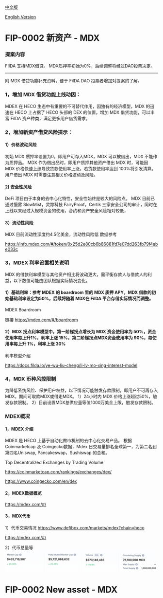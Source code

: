 [中文版](#fip-0002-%E6%96%B0%E8%B5%84%E4%BA%A7---mdx)

[English Version](#fip-0002-new-asset---mdx)

# FIP-0002 新资产 - MDX

### 提案内容

FIlDA 支持MDX借贷。
MDX质押率初始为0%，后续调整将经过DAO投票决定。


--------------------------------


附 MDX 借贷功能补充资料，便于 FilDA DAO 投票者增加对提案的了解。

### 1，增加 MDX 借贷功能上线动因：

MDEX 在 HECO 生态中有重要的不可替代作用，因独有的经济模型，MDX 的迅速在 HECO 上占据了 HECO 头部的 DEX 的位置。增加 MDX 借贷功能，可以丰富 FilDA 资产种类，满足更多用户借贷需求。

### 2，增加新资产借贷风险提示：

#### 1）价格波动风险
初始 MDX 质押率设置为0，即用户可存入MDX，MDX 可以被借出，MDX 不能作为质押品。
MDX 作为借出品时，即用户质押其他资产借出 MDX 时，可能因 MDX 价格快速上涨导致贷款使用率上涨，若贷款使用率达到 100%将引发清算。
用户借出 MDX 时需要注意相关价格波动及风险。

#### 2) 安全性风险
DeFi 项目由于本身的去中心化特性，安全性始终是较大的风险点。
MDX 目前已通过慢雾 SlowMist，灵踪科技 FairyProof，Certik 三家安全公司的审计，同时在上线以来经过大规模资金的使用，合约和资产安全风险相对较低，

#### 3）流动性风险
MDX 目前流动性深度约4.5亿美金，流动性风险低
数据参考 

https://info.mdex.com/#/token/0x25d2e80cb6b86881fd7e07dd263fb79f4abe033c


### 3，MDEX 利率设置相关说明
MDX 的借款利率模型与其他资产相比将波动更大，需平衡存款人与借款人的利益，以下数值可能由团队根据实际情况变化。

#### 1）基础利率：参考 MDEX 的 boardroom 里的 MDX 质押 APY，MDX 借款的初始基础利率设定为50%，后续将随着 MDX在 FilDA 平台存借实际情况而调整。
MDEX Boardroom

链接 https://mdex.com/#/boardroom

#### 2）MDX 拐点利率模型中，第一阶梯拐点增长为 MDX 资金使用率为 50%，资金使用率每上升1%，利率上涨 15%，第二阶梯拐点MDX资金使用率为 90%，每使用率每上升 1%，利率上涨 30%

利率模型介绍

https://docs.filda.io/ye-wu-liu-cheng/li-lv-mo-xing-interest-model


### 4，MDX 币种风控限制
为降低系统风险、保护用户权益，以下情况可能触发存款限制，即用户不可再存入MDX，期间可取款MDX或借走MDX。
1）24小时内 MDX 价格上涨超过50%，触发存款限制。
2）目前设置MDX总供应量等值1000万美金上限，触发存款限制。



### MDEX概况

#### 1，MDEX 介绍
MDEX 是 HECO 上基于自动化做市机制的去中心化交易产品。
根据 Coinmarketcap 及 Coingecko数据，Mdex 日交易量排名全球第一，为第二名到第四名Uniswap, Pancakeswap，Sushiswap 的总和。

Top Decentralized Exchanges by Trading Volume

https://coinmarketcap.com/rankings/exchanges/dex/

https://www.coingecko.com/en/dex

#### 2，MDEX数据概览
https://mdex.com/#/




#### 3，MDX代币
1）代币交易情况
https://www.defibox.com/markets/mdex?chain=heco

https://mdex.com/#/

2）代币总量等
![](./images/mdx_cmc.png)


# FIP-0002 New asset - MDX

